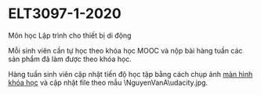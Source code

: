 # ELT3097-1-2020
Môn học Lập trình cho thiết bị di động

Mỗi sinh viên cần tự học theo khóa học MOOC và nộp bài hàng tuần các sản phẩm đã làm được theo khóa học.

Hàng tuần sinh viên cập nhật tiến độ học tập bằng cách chụp ảnh [màn hình khóa học](https://classroom.udacity.com/courses/ud851) và cập nhật file theo mẫu \NguyenVanA\udacity.jpg.

